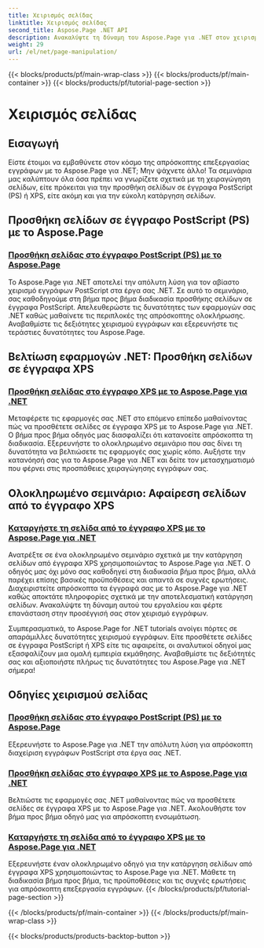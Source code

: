 ```yaml
---
title: Χειρισμός σελίδας
linktitle: Χειρισμός σελίδας
second_title: Aspose.Page .NET API
description: Ανακαλύψτε τη δύναμη του Aspose.Page για .NET στον χειρισμό εγγράφων PostScript και XPS. Μάθετε να προσθέτετε, να βελτιώνετε και να αφαιρείτε σελίδες με τα αναλυτικά μας σεμινάρια.
weight: 29
url: /el/net/page-manipulation/
---
```


{{< blocks/products/pf/main-wrap-class >}}
{{< blocks/products/pf/main-container >}}
{{< blocks/products/pf/tutorial-page-section >}}

# Χειρισμός σελίδας


## Εισαγωγή

Είστε έτοιμοι να εμβαθύνετε στον κόσμο της απρόσκοπτης επεξεργασίας εγγράφων με το Aspose.Page για .NET; Μην ψάχνετε άλλο! Τα σεμινάρια μας καλύπτουν όλα όσα πρέπει να γνωρίζετε σχετικά με τη χειραγώγηση σελίδων, είτε πρόκειται για την προσθήκη σελίδων σε έγγραφα PostScript (PS) ή XPS, είτε ακόμη και για την εύκολη κατάργηση σελίδων.

## Προσθήκη σελίδων σε έγγραφο PostScript (PS) με το Aspose.Page
### [Προσθήκη σελίδας στο έγγραφο PostScript (PS) με το Aspose.Page](./add-page-to-postscript-ps-document/)

Το Aspose.Page για .NET αποτελεί την απόλυτη λύση για τον αβίαστο χειρισμό εγγράφων PostScript στα έργα σας .NET. Σε αυτό το σεμινάριο, σας καθοδηγούμε στη βήμα προς βήμα διαδικασία προσθήκης σελίδων σε έγγραφα PostScript. Απελευθερώστε τις δυνατότητες των εφαρμογών σας .NET καθώς μαθαίνετε τις περιπλοκές της απρόσκοπτης ολοκλήρωσης. Αναβαθμίστε τις δεξιότητες χειρισμού εγγράφων και εξερευνήστε τις τεράστιες δυνατότητες του Aspose.Page.

## Βελτίωση εφαρμογών .NET: Προσθήκη σελίδων σε έγγραφα XPS
### [Προσθήκη σελίδας στο έγγραφο XPS με το Aspose.Page για .NET](./add-page-to-xps-document/)

Μεταφέρετε τις εφαρμογές σας .NET στο επόμενο επίπεδο μαθαίνοντας πώς να προσθέτετε σελίδες σε έγγραφα XPS με το Aspose.Page για .NET. Ο βήμα προς βήμα οδηγός μας διασφαλίζει ότι κατανοείτε απρόσκοπτα τη διαδικασία. Εξερευνήστε το ολοκληρωμένο σεμινάριο που σας δίνει τη δυνατότητα να βελτιώσετε τις εφαρμογές σας χωρίς κόπο. Αυξήστε την κατανόησή σας για το Aspose.Page για .NET και δείτε τον μετασχηματισμό που φέρνει στις προσπάθειες χειραγώγησης εγγράφων σας.

## Ολοκληρωμένο σεμινάριο: Αφαίρεση σελίδων από το έγγραφο XPS
### [Καταργήστε τη σελίδα από το έγγραφο XPS με το Aspose.Page για .NET](./remove-page-from-xps-document/)

Ανατρέξτε σε ένα ολοκληρωμένο σεμινάριο σχετικά με την κατάργηση σελίδων από έγγραφα XPS χρησιμοποιώντας το Aspose.Page για .NET. Ο οδηγός μας όχι μόνο σας καθοδηγεί στη διαδικασία βήμα προς βήμα, αλλά παρέχει επίσης βασικές προϋποθέσεις και απαντά σε συχνές ερωτήσεις. Διαχειριστείτε απρόσκοπτα τα έγγραφά σας με το Aspose.Page για .NET καθώς αποκτάτε πληροφορίες σχετικά με την αποτελεσματική κατάργηση σελίδων. Ανακαλύψτε τη δύναμη αυτού του εργαλείου και φέρτε επανάσταση στην προσέγγισή σας στον χειρισμό εγγράφων.

Συμπερασματικά, το Aspose.Page for .NET tutorials ανοίγει πόρτες σε απαράμιλλες δυνατότητες χειρισμού εγγράφων. Είτε προσθέτετε σελίδες σε έγγραφα PostScript ή XPS είτε τις αφαιρείτε, οι αναλυτικοί οδηγοί μας εξασφαλίζουν μια ομαλή εμπειρία εκμάθησης. Αναβαθμίστε τις δεξιότητές σας και αξιοποιήστε πλήρως τις δυνατότητες του Aspose.Page για .NET σήμερα!
## Οδηγίες χειρισμού σελίδας
### [Προσθήκη σελίδας στο έγγραφο PostScript (PS) με το Aspose.Page](./add-page-to-postscript-ps-document/)
Εξερευνήστε το Aspose.Page για .NET την απόλυτη λύση για απρόσκοπτη διαχείριση εγγράφων PostScript στα έργα σας .NET.
### [Προσθήκη σελίδας στο έγγραφο XPS με το Aspose.Page για .NET](./add-page-to-xps-document/)
Βελτιώστε τις εφαρμογές σας .NET μαθαίνοντας πώς να προσθέτετε σελίδες σε έγγραφα XPS με το Aspose.Page για .NET. Ακολουθήστε τον βήμα προς βήμα οδηγό μας για απρόσκοπτη ενσωμάτωση.
### [Καταργήστε τη σελίδα από το έγγραφο XPS με το Aspose.Page για .NET](./remove-page-from-xps-document/)
Εξερευνήστε έναν ολοκληρωμένο οδηγό για την κατάργηση σελίδων από έγγραφα XPS χρησιμοποιώντας το Aspose.Page για .NET. Μάθετε τη διαδικασία βήμα προς βήμα, τις προϋποθέσεις και τις συχνές ερωτήσεις για απρόσκοπτη επεξεργασία εγγράφων.
{{< /blocks/products/pf/tutorial-page-section >}}

{{< /blocks/products/pf/main-container >}}
{{< /blocks/products/pf/main-wrap-class >}}

{{< blocks/products/products-backtop-button >}}
